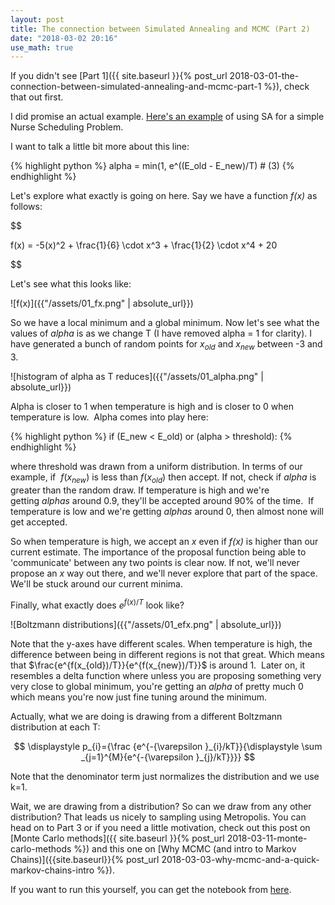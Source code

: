 ```yaml
---
layout: post
title: The connection between Simulated Annealing and MCMC (Part 2)
date: "2018-03-02 20:16"
use_math: true
---
```


If you didn't see [Part 1]({{ site.baseurl }}{% post_url 2018-03-01-the-connection-between-simulated-annealing-and-mcmc-part-1 %}), check that out first.

I did promise an actual example. [Here's an example](https://github.com/sidravi1/Blog/blob/master/nbs/SA_to_Metropolis_Example.ipynb) of using SA for a simple Nurse Scheduling Problem.

I want to talk a little bit more about this line:

{% highlight python %}
alpha = min(1, e^((E_old - E_new)/T) # (3)
{% endhighlight %}

Let's explore what exactly is going on here. Say we have a function *f(x)* as follows:

$$

f(x) = -5(x)^2 + \frac{1}{6} \cdot x^3 + \frac{1}{2} \cdot x^4 + 20

$$

Let's see what this looks like:

![f(x)]({{"/assets/01_fx.png" | absolute_url}})

So we have a local minimum and a global minimum. Now let's see what the values of *alpha* is as we change T (I have removed alpha = 1 for clarity). I have generated a bunch of random points for $x_{old}$ and $x_{new}$ between -3 and 3.

![histogram of alpha as T reduces]({{"/assets/01_alpha.png" | absolute_url}})

Alpha is closer to 1 when temperature is high and is closer to 0 when temperature is low.  Alpha comes into play here:

{% highlight python %}
if (E_new < E_old) or (alpha > threshold):
{% endhighlight %}

where threshold was drawn from a uniform distribution. In terms of our example, if  $f\left(x_{new}\right)$ is less than $f\left(x_{old}\right)$ then accept. If not, check if *alpha* is greater than the random draw. If temperature is high and we're getting *alphas* around 0.9, they'll be accepted around 90% of the time.  If temperature is low and we're getting *alphas* around 0, then almost none will get accepted.

So when temperature is high, we accept an *x* even if *f(x)*   is higher than our current estimate. The importance of the proposal function being able to 'communicate' between any two points is clear now. If not, we'll never propose an *x* way out there, and we'll never explore that part of the space. We'll be stuck around our current minima.

Finally, what exactly does $e^{f(x)/T}$ look like?

![Boltzmann distributions]({{"/assets/01_efx.png" | absolute_url}})

Note that the y-axes have different scales. When temperature is high, the difference between being in different regions is not that great. Which means that $\frac{e^{f(x_{old})/T}}{e^{f(x_{new})/T}}$ is around 1.  Later on, it resembles a delta function where unless you are proposing something very very close to global minimum, you're getting an *alpha* of pretty much 0 which means you're now just fine tuning around the minimum.

Actually, what we are doing is drawing from a different Boltzmann distribution at each T:

$$
\displaystyle p_{i}={\frac {e^{-{\varepsilon }_{i}/kT}}{\displaystyle \sum _{j=1}^{M}{e^{-{\varepsilon }_{j}/kT}}}}
$$

Note that the denominator term just normalizes the distribution and we use k=1.

Wait, we are drawing from a distribution? So can we draw from any other distribution? That leads us nicely to sampling using Metropolis. You can head on to Part 3 or if you need a little motivation, check out this post on [Monte Carlo methods]({{ site.baseurl }}{% post_url 2018-03-11-monte-carlo-methods %}) and this one on [Why MCMC (and intro to Markov Chains)]({{site.baseurl}}{% post_url 2018-03-03-why-mcmc-and-a-quick-markov-chains-intro %}).

If you want to run this yourself, you can get the notebook from [here](https://github.com/sidravi1/Blog/blob/master/nbs/SA_to_Metropolis_part2.ipynb).
